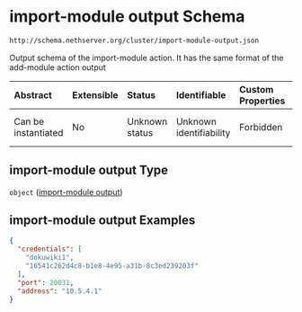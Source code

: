 # import-module output Schema

```txt
http://schema.nethserver.org/cluster/import-module-output.json
```

Output schema of the import-module action. It has the same format of the add-module action output

| Abstract            | Extensible | Status         | Identifiable            | Custom Properties | Additional Properties | Access Restrictions | Defined In                                                                            |
| :------------------ | :--------- | :------------- | :---------------------- | :---------------- | :-------------------- | :------------------ | :------------------------------------------------------------------------------------ |
| Can be instantiated | No         | Unknown status | Unknown identifiability | Forbidden         | Allowed               | none                | [import-module-output.json](cluster/import-module-output.json "open original schema") |

## import-module output Type

`object` ([import-module output](import-module-output.md))

## import-module output Examples

```json
{
  "credentials": [
    "dokuwiki1",
    "16541c262d4c8-b1e8-4e95-a31b-8c3ed239203f"
  ],
  "port": 20031,
  "address": "10.5.4.1"
}
```
